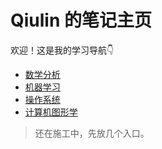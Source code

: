 # Qiulin 的笔记主页

欢迎！这是我的学习导航👇

- [数学分析](math/analysis/index.md)
- [机器学习](ml/index.md)
- [操作系统](os/index.md)
- [计算机图形学](graphics/index.md)

> 还在施工中，先放几个入口。
